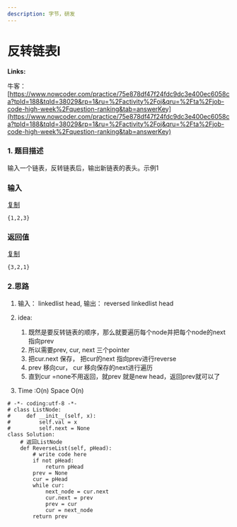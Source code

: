 ```yaml
---
description: 字节，研发
---
```


# 反转链表I

**Links:**

牛客： [https://www.nowcoder.com/practice/75e878df47f24fdc9dc3e400ec6058ca?tpId=188&tqId=38029&rp=1&ru=%2Factivity%2Foj&qru=%2Fta%2Fjob-code-high-week%2Fquestion-ranking&tab=answerKey](https://www.nowcoder.com/practice/75e878df47f24fdc9dc3e400ec6058ca?tpId=188&tqId=38029&rp=1&ru=%2Factivity%2Foj&qru=%2Fta%2Fjob-code-high-week%2Fquestion-ranking&tab=answerKey)

### 1. 题目描述

输入一个链表，反转链表后，输出新链表的表头。示例1

### 输入

[复制](javascript:void%280%29;)

```text
{1,2,3}
```

### 返回值

[复制](javascript:void%280%29;)

```text
{3,2,1}
```

### 2.思路

1.  输入： linkedlist head,  输出：  reversed linkedlist head
2. idea:

   1. 既然是要反转链表的顺序，那么就要遍历每个node并把每个node的next指向prev
   2. 所以需要prev, cur, next 三个pointer
   3. 把cur.next 保存， 把cur的next 指向prev进行reverse
   4. prev 移向cur， cur 移向保存的next进行遍历
   5. 直到cur =none不用返回，就prev 就是new head，返回prev就可以了

3. Time :O\(n\)   Space O\(n\) 

```text
# -*- coding:utf-8 -*-
# class ListNode:
#     def __init__(self, x):
#         self.val = x
#         self.next = None
class Solution:
    # 返回ListNode
    def ReverseList(self, pHead):
        # write code here
        if not pHead:
            return pHead
        prev = None
        cur = pHead
        while cur:
            next_node = cur.next
            cur.next = prev
            prev = cur
            cur = next_node
        return prev
```



